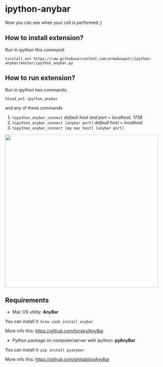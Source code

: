 # ipython-anybar

Now you can see when your cell is performed ;)

## How to install extension?

Run in ipython this command:

```%install_ext https://raw.githubusercontent.com/ermakovpetr/ipython-anybar/master/ipython_anybar.py```

## How to run extension?

Run in ipython two commands:

```%load_ext ipython_anybar```

and any of these commands

1. ```%ipython_anybar_connect``` *default host and port = localhost, 1738*
2. ```%ipython_anybar_connect [anybar port]``` *default host = localhost*
3. ```%ipython_anybar_connect [my mac host] [anybar port]```

<img src="https://raw.githubusercontent.com/ermakovpetr/ipython-anybar/master/screen_start.png" width="500">

## Requirements
* Mac OS utility: **AnyBar**

You can install it: `brew cask install anybar`

More info this: https://github.com/tonsky/AnyBar

* Python package on computer/server with ipython: **pyAnyBar**

You can install it: `pip install pyanybar`

More info this: https://github.com/philipbl/pyAnyBar

